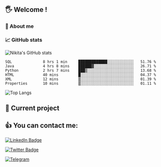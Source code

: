## 🖐 Welcome !

### 🙂 About me

### 📈 GitHub stats
![Nikita's GitHub stats](https://github-readme-stats.vercel.app/api?username=DOMOKUL&show_icons=true&theme=gruvbox)

<!--START_SECTION:waka-->

```text
SQL              8 hrs 1 min     █████████████░░░░░░░░░░░░   51.76 %
Java             4 hrs 8 mins    ██████▓░░░░░░░░░░░░░░░░░░   26.71 %
Python           2 hrs 7 mins    ███▒░░░░░░░░░░░░░░░░░░░░░   13.68 %
HTML             40 mins         █░░░░░░░░░░░░░░░░░░░░░░░░   04.37 %
XML              12 mins         ▒░░░░░░░░░░░░░░░░░░░░░░░░   01.39 %
Properties       10 mins         ▒░░░░░░░░░░░░░░░░░░░░░░░░   01.11 %
```

<!--END_SECTION:waka-->

![Top Langs](https://github-readme-stats.vercel.app/api/top-langs/?username=DOMOKUL&layout=compact&show_icons=true&theme=gruvbox)

## 🎨 Current project

## 👍 You can contact me:

[![LinkedIn Badge](https://img.shields.io/badge/LinkedIn-Profile-informational?style=flat&logo=linkedin&logoColor=white&color=0D76A8)](https://www.linkedin.com/in/strokach-nikita-810b50230/)

[![Twitter Badge](https://img.shields.io/badge/Twitter-Profile-informational?style=flat&logo=twitter&logoColor=white&color=0D76A8)](https://twitter.com/domokul)

[![Telegram](https://img.shields.io/badge/Telegram-Profile-informational?style=flat&logo=telegram&logoColor=white&color=0D76A8)](https://t.me/Domokul)


